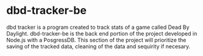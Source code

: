 # dbd-tracker-be
dbd tracker is a program created to track stats of a game called Dead By Daylight.
dbd-tracker-be is the back end portion of the project developed in Node.js with a PosgressDB.
This section of the project will prioritize the saving of the tracked data, cleaning of the data and sequirity if necesary. 
